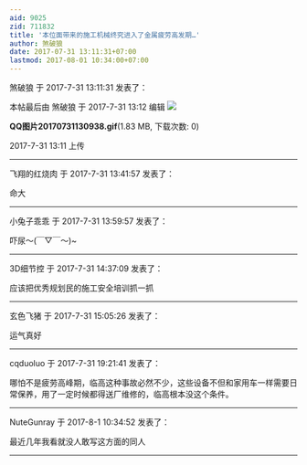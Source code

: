 ```yaml
---
aid: 9025
zid: 711832
title: '本位面带来的施工机械终究进入了金属疲劳高发期…'
author: 煞破狼
date: 2017-07-31 13:11:31+07:00
lastmod: 2017-08-01 10:34:00+07:00
---
```


煞破狼 于 2017-7-31 13:11:31 发表了：

本帖最后由 煞破狼 于 2017-7-31 13:12 编辑 ![](https://cdn.jsdelivr.net/gh/lzjluzijie/beichao@main/static/img/131122wtc9wmi2s2906juv.gif)



**QQ图片20170731130938.gif**(1.83 MB, 下载次数: 0)



2017-7-31 13:11 上传

---------

飞翔的红烧肉 于 2017-7-31 13:41:57 发表了：

命大

---------

小兔子乖乖 于 2017-7-31 13:59:57 发表了：

吓尿～(￣▽￣～)~

---------

3D细节控 于 2017-7-31 14:37:09 发表了：

应该把优秀规划民的施工安全培训抓一抓

---------

玄色飞猪 于 2017-7-31 15:05:26 发表了：

运气真好

---------

cqduoluo 于 2017-7-31 19:21:41 发表了：

哪怕不是疲劳高峰期，临高这种事故必然不少，这些设备不但和家用车一样需要日常保养，用了一定时候都得送厂维修的，临高根本没这个条件。

---------

NuteGunray 于 2017-8-1 10:34:52 发表了：

最近几年我看就没人敢写这方面的同人

---------

